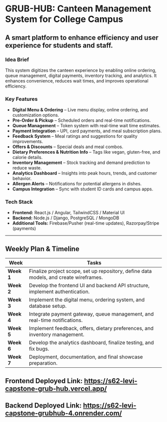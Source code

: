 # GRUB-HUB: Canteen Management System for College Campus

## A smart platform to enhance efficiency and user experience for students and staff.

### **Idea Brief**
This system digitizes the canteen experience by enabling online ordering, queue management, digital payments, inventory tracking, and analytics. It enhances convenience, reduces wait times, and improves operational efficiency.

### **Key Features**
- **Digital Menu & Ordering** – Live menu display, online ordering, and customization options.
- **Pre-Order & Pickup** – Scheduled orders and real-time notifications.
- **Queue Management** – Token system with real-time wait time estimates.
- **Payment Integration** – UPI, card payments, and meal subscription plans.
- **Feedback System** – Meal ratings and suggestions for quality improvements.
- **Offers & Discounts** – Special deals and meal combos.
- **Dietary Preferences & Nutrition Info** – Tags like vegan, gluten-free, and calorie details.
- **Inventory Management** – Stock tracking and demand prediction to reduce waste.
- **Analytics Dashboard** – Insights into peak hours, trends, and customer behavior.    
- **Allergen Alerts** – Notifications for potential allergens in dishes.
- **Campus Integration** – Sync with student ID cards and campus apps.

### **Tech Stack**
- **Frontend:** React.js / Angular, TailwindCSS / Material UI
- **Backend:** Node.js / Django, PostgreSQL / MongoDB
- **Additional Tools:** Firebase/Pusher (real-time updates), Razorpay/Stripe (payments)

---

## **Weekly Plan & Timeline**
| **Week**  | **Tasks**  |
|-----------|-----------|
| **Week 1** | Finalize project scope, set up repository, define data models, and create wireframes. |
| **Week 2** | Develop the frontend UI and backend API structure, implement authentication. |
| **Week 3** | Implement the digital menu, ordering system, and database setup. |
| **Week 4** | Integrate payment gateway, queue management, and real-time notifications. |
| **Week 5** | Implement feedback, offers, dietary preferences, and inventory management. |
| **Week 6** | Develop the analytics dashboard, finalize testing, and fix bugs. |
| **Week 7** | Deployment, documentation, and final showcase preparation. |

## Frontend Deployed Link: https://s62-levi-capstone-grub-hub.vercel.app/
## Backend Deployed Link:  https://s62-levi-capstone-grubhub-4.onrender.com/


